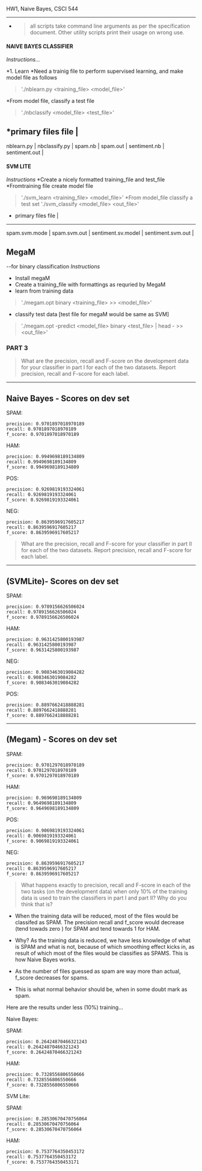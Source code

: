 HW1, Naive Bayes, CSCI 544

--------------------------------

* > all scripts take command line arguments as per the specification document. Other utility scripts print their usage on wrong use.

#### NAIVE BAYES CLASSIFIER  ####

*Instructions...*

*1. Learn
*Need a trainig file to perform supervised learning, and make model file as follows

>'./nblearn.py <training_file> <model_file>'

*From model file, classify a test file

>'./nbclassify <model_file> <test_file>'

*primary files
file      	|
-----------------
nblearn.py	|
nbclassify.py	|
spam.nb		|
spam.out	|
sentiment.nb	|
sentiment.out	|

#### SVM LITE ####

*Instructions*
*Create a nicely formatted training_file and test_file
*Fromtraining file create model file
>'./svm_learn <training_file> <model_file>'
*From model_file classify a test set
>'./svm_classify <model_file> <out_file>'


* primary files
file      		|
------------------------
spam.svm.mode		|
spam.svm.out		|
sentiment.sv.model	|
sentiment.svm.out	|


## MegaM  ##
--for binary classification
*Instructions*
* Install megaM
* Create a training_file with formattings as requried by MegaM
* learn from training data
> './megam.opt binary <training_file> >> <model_file>'
* classify test data [test file for megaM would be same as SVM]
> './megam.opt -predict <model_file> binary <test_file> | head -<size of test data> >> <out_file>'


### PART 3 ###
> What are the precision, recall and F-score on the development data for your classifier in part I for each of the two datasets. Report precision, recall and F-score for each label.


--------------------------
Naive Bayes - Scores on dev set
-------------------------
SPAM:

	precision: 0.9701897018970189
	recall: 0.9701897018970189
	f_score: 0.9701897018970189

HAM:
	
	precision: 0.9949698189134809
	recall: 0.9949698189134809
	f_score: 0.9949698189134809


POS:

	precision: 0.9269819193324061
	recall: 0.9269819193324061
	f_score: 0.9269819193324061

NEG:

	precision: 0.8639596917605217
	recall: 0.8639596917605217
	f_score: 0.8639596917605217

> What are the precision, recall and F-score for your classifier in part II for each of the two datasets. Report precision, recall and F-score for each label.


--------------------------
(SVMLite)- Scores on dev set
-------------------------
SPAM:

	precision: 0.9789156626506024
	recall: 0.9789156626506024
	f_score: 0.9789156626506024


HAM:
	
	precision: 0.9631425800193987
	recall: 0.9631425800193987
	f_score: 0.9631425800193987


NEG:

	precision: 0.9083463019084282
	recall: 0.9083463019084282
	f_score: 0.9083463019084282

POS:

	precision: 0.8897662418888281
	recall: 0.8897662418888281
	f_score: 0.8897662418888281


--------------------------
(Megam) - Scores on dev set
-------------------------
SPAM:

	precision: 0.9701297018970189
	recall: 0.9701297018970189
	f_score: 0.9701297018970189

HAM:
	
	precision: 0.969698189134809
	recall: 0.9649698189134809
	f_score: 0.9649698189134809


POS:

	precision: 0.9069819193324061
	recall: 0.9069819193324061
	f_score: 0.9069819193324061

NEG:

	precision: 0.8639596917605217
	recall: 0.8639596917605217
	f_score: 0.8639596917605217


> What happens exactly to precision, recall and F-score in each of the two tasks (on the development data) when only 10% of the training data is used to train the classifiers in part I and part II? Why do you think that is?

* When the training data will be reduced, most of the files would be classifed as SPAM. The precision recall and f_score would decrease (tend towads zero ) for SPAM and tend towards 1 for HAM.

* Why? As the training data is reduced, we have less knowledge of what is SPAM and what is not, because of which smoothing effect kicks in, as result of which most of the files would be classifies as SPAMS. This is how Naive Bayes works.

* As the number of files guessed as spam are way more than actual, f_score decreases for spams.

* This is what normal behavior should be, when in some doubt mark as spam.

Here are the results under less (10%) training...


Naive Bayes:

SPAM:

	precision: 0.26424870466321243
	recall: 0.26424870466321243
	f_score: 0.26424870466321243
HAM:

	precision: 0.7328556806550666
	recall: 0.7328556806550666
	f_score: 0.7328556806550666


SVM Lite:

SPAM:

	precision: 0.28530670470756064
	recall: 0.28530670470756064
	f_score: 0.28530670470756064

HAM: 

	precision: 0.7537764350453172
	recall: 0.7537764350453172
	f_score: 0.7537764350453171


